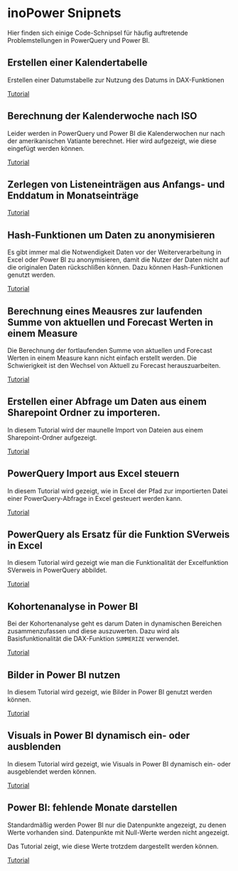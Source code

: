 # inoPower Snipnets

Hier finden sich einige Code-Schnipsel für häufig auftretende Problemstellungen in PowerQuery und Power BI.

## Erstellen einer Kalendertabelle

Erstellen einer Datumstabelle zur Nutzung des Datums in DAX-Funktionen

[Tutorial](/tutorials/Kalendertabelle.md)

## Berechnung der Kalenderwoche nach ISO

Leider werden in PowerQuery und Power BI die Kalenderwochen nur nach der amerikanischen Vatiante berechnet. Hier wird aufgezeigt, wie diese eingefügt werden können.

[Tutorial](/tutorials/Kalendertabelle.md)

## Zerlegen von Listeneinträgen aus Anfangs- und Enddatum in Monatseinträge

[Tutorial](/tutorials/StartEnde.md)

## Hash-Funktionen um Daten zu anonymisieren

Es gibt immer mal die Notwendigkeit Daten vor der Weiterverarbeitung in Excel oder Power BI zu anonymisieren, damit die Nutzer der Daten nicht auf die originalen Daten rückschlißen können. Dazu können Hash-Funktionen genutzt werden. 

[Tutorial](/tutorials/HashFunktion.md)

## Berechnung eines Meausres zur laufenden Summe von aktuellen und Forecast Werten in einem Measure

Die Berechnung der fortlaufenden Summe von aktuellen und Forecast Werten in einem Measure kann nicht einfach erstellt werden. Die Schwierigkeit ist den Wechsel von Aktuell zu Forecast herauszuarbeiten. 

[Tutorial](/tutorials/LaufendeSummeWechsel.md)

## Erstellen einer Abfrage um Daten aus einem Sharepoint Ordner zu importeren.

In diesem Tutorial wird der maunelle Import von Dateien aus einem Sharepoint-Ordner aufgezeigt.

[Tutorial](/tutorials/SharepointFolder.md)

## PowerQuery Import aus Excel steuern

In diesem Tutorial wird gezeigt, wie in Excel der Pfad zur importierten Datei einer PowerQuery-Abfrage in Excel gesteuert werden kann.

[Tutorial](/tutorials/PowerQueryExcelImport.md)

## PowerQuery als Ersatz für die Funktion SVerweis in Excel

In diesem Tutorial wird gezeigt wie man die Funktionalität der Excelfunktion SVerweis in PowerQuery abbildet.

[Tutorial](/tutorials/SVerweisErsatz.md)

## Kohortenanalyse in Power BI

Bei der Kohortenanalyse geht es darum Daten in dynamischen Bereichen zusammenzufassen und diese auszuwerten. Dazu wird als Basisfunktionalität die DAX-Funktion `SUMMERIZE` verwendet.

[Tutorial](/tutorials/Kohortenanalyse.md)

## Bilder in Power BI nutzen

In diesem Tutorial wird gezeigt, wie Bilder in Power BI genutzt werden können.

[Tutorial](/tutorials/PowerBiBilder.md)

## Visuals in Power BI dynamisch ein- oder ausblenden

In diesem Tutorial wird gezeigt, wie Visuals in Power BI dynamisch ein- oder ausgeblendet werden können.

[Tutorial](/tutorials/VisualsAusblenden.md)

## Power BI: fehlende Monate darstellen

Standardmäßig werden Power BI nur die Datenpunkte angezeigt, zu denen Werte vorhanden sind. Datenpunkte mit Null-Werte werden nicht angezeigt. 

Das Tutorial zeigt, wie diese Werte trotzdem dargestellt werden können.

[Tutorial](/tutorials/MonateMitNullwerten.md)
